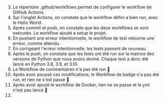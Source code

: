 3. Le répertoire .github/workflows permet de configurer le workflow de GitHub Actions.
8. Sur l'onglet Actions, on constate que le workflow défini a bien run, avec le Hello World.
10. Après commit et push, on constate que les deux workflows se sont exécutés. Le workflow ajouté a setup le projet.
11. En pushant une erreur intentionnelle, le workflow de test retourne une erreur, comme attendu.
12. En corrigeant l'erreur intentionnelle, les tests passent de nouveau.
14. Après le push, on constate que les tests ont été run sur la matrice des versions de Python que nous avons donné. Chaque test a donc été lancé en Python 3.8, 3.9, et 3.10.
18. Le Workflow de commentaires n'a pas été run 🤔
21. Après avoir poussé ces modifications, le Workflow de badge n'a pas été run, et rien ne s'est passé 🤔
24. Après avoir ajouté le workflow de Docker, rien ne se passe et le yml n'est pas lancé 🤔
27. 